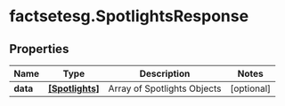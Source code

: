 # factsetesg.SpotlightsResponse

## Properties

Name | Type | Description | Notes
------------ | ------------- | ------------- | -------------
**data** | [**[Spotlights]**](Spotlights.md) | Array of Spotlights Objects | [optional] 


